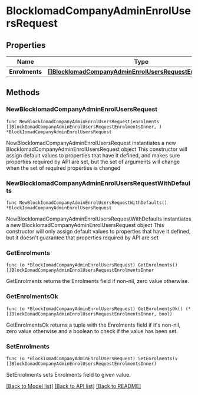 # BlockIomadCompanyAdminEnrolUsersRequest

## Properties

Name | Type | Description | Notes
------------ | ------------- | ------------- | -------------
**Enrolments** | [**[]BlockIomadCompanyAdminEnrolUsersRequestEnrolmentsInner**](BlockIomadCompanyAdminEnrolUsersRequestEnrolmentsInner.md) |  | 

## Methods

### NewBlockIomadCompanyAdminEnrolUsersRequest

`func NewBlockIomadCompanyAdminEnrolUsersRequest(enrolments []BlockIomadCompanyAdminEnrolUsersRequestEnrolmentsInner, ) *BlockIomadCompanyAdminEnrolUsersRequest`

NewBlockIomadCompanyAdminEnrolUsersRequest instantiates a new BlockIomadCompanyAdminEnrolUsersRequest object
This constructor will assign default values to properties that have it defined,
and makes sure properties required by API are set, but the set of arguments
will change when the set of required properties is changed

### NewBlockIomadCompanyAdminEnrolUsersRequestWithDefaults

`func NewBlockIomadCompanyAdminEnrolUsersRequestWithDefaults() *BlockIomadCompanyAdminEnrolUsersRequest`

NewBlockIomadCompanyAdminEnrolUsersRequestWithDefaults instantiates a new BlockIomadCompanyAdminEnrolUsersRequest object
This constructor will only assign default values to properties that have it defined,
but it doesn't guarantee that properties required by API are set

### GetEnrolments

`func (o *BlockIomadCompanyAdminEnrolUsersRequest) GetEnrolments() []BlockIomadCompanyAdminEnrolUsersRequestEnrolmentsInner`

GetEnrolments returns the Enrolments field if non-nil, zero value otherwise.

### GetEnrolmentsOk

`func (o *BlockIomadCompanyAdminEnrolUsersRequest) GetEnrolmentsOk() (*[]BlockIomadCompanyAdminEnrolUsersRequestEnrolmentsInner, bool)`

GetEnrolmentsOk returns a tuple with the Enrolments field if it's non-nil, zero value otherwise
and a boolean to check if the value has been set.

### SetEnrolments

`func (o *BlockIomadCompanyAdminEnrolUsersRequest) SetEnrolments(v []BlockIomadCompanyAdminEnrolUsersRequestEnrolmentsInner)`

SetEnrolments sets Enrolments field to given value.



[[Back to Model list]](../README.md#documentation-for-models) [[Back to API list]](../README.md#documentation-for-api-endpoints) [[Back to README]](../README.md)


